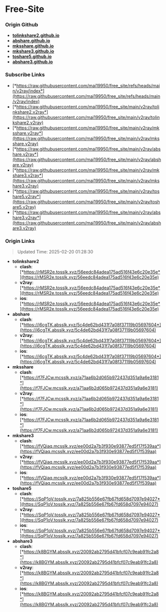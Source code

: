 # Free-Site

### Origin Github

- [**tolinkshare2.github.io**](https://github.com/tolinkshare2/tolinkshare2.github.io)
- [**abshare.github.io**](https://github.com/abshare/abshare.github.io)
- [**mksshare.github.io**](https://github.com/mksshare/mksshare.github.io)
- [**mkshare3.github.io**](https://github.com/mkshare3/mkshare3.github.io)
- [**toshare5.github.io**](https://github.com/toshare5/toshare5.github.io)
- [**abshare3.github.io**](https://github.com/abshare3/abshare3.github.io)

### Subscribe Links

- [*https://raw.githubusercontent.com/mai19950/free_site/refs/heads/main/v2ray/index*](https://raw.githubusercontent.com/mai19950/free_site/refs/heads/main/v2ray/index)
- [*https://raw.githubusercontent.com/mai19950/free_site/main/v2ray/tolinkshare2.v2ray*](https://raw.githubusercontent.com/mai19950/free_site/main/v2ray/tolinkshare2.v2ray)
- [*https://raw.githubusercontent.com/mai19950/free_site/main/v2ray/mksshare.v2ray*](https://raw.githubusercontent.com/mai19950/free_site/main/v2ray/mksshare.v2ray)
- [*https://raw.githubusercontent.com/mai19950/free_site/main/v2ray/abshare.v2ray*](https://raw.githubusercontent.com/mai19950/free_site/main/v2ray/abshare.v2ray)
- [*https://raw.githubusercontent.com/mai19950/free_site/main/v2ray/mkshare3.v2ray*](https://raw.githubusercontent.com/mai19950/free_site/main/v2ray/mkshare3.v2ray)
- [*https://raw.githubusercontent.com/mai19950/free_site/main/v2ray/toshare5.v2ray*](https://raw.githubusercontent.com/mai19950/free_site/main/v2ray/toshare5.v2ray)
- [*https://raw.githubusercontent.com/mai19950/free_site/main/v2ray/abshare3.v2ray*](https://raw.githubusercontent.com/mai19950/free_site/main/v2ray/abshare3.v2ray)

### Origin Links

> Updated Time: 2025-02-20 01:28:30

- **tolinkshare2**
  - **clash**: [*https://rMSR2e.tosslk.xyz/56eedc84adea175ad516f43e6c20e35e*](https://rMSR2e.tosslk.xyz/56eedc84adea175ad516f43e6c20e35e)
  - **v2ray**: [*https://rMSR2e.tosslk.xyz/56eedc84adea175ad516f43e6c20e35e*](https://rMSR2e.tosslk.xyz/56eedc84adea175ad516f43e6c20e35e)
  - **ios**: [*https://rMSR2e.tosslk.xyz/56eedc84adea175ad516f43e6c20e35e*](https://rMSR2e.tosslk.xyz/56eedc84adea175ad516f43e6c20e35e)
- **abshare**
  - **clash**: [*https://i6cgTK.absslk.xyz/5c4de62bd431f7a08f37119b05697604*](https://i6cgTK.absslk.xyz/5c4de62bd431f7a08f37119b05697604)
  - **v2ray**: [*https://i6cgTK.absslk.xyz/5c4de62bd431f7a08f37119b05697604*](https://i6cgTK.absslk.xyz/5c4de62bd431f7a08f37119b05697604)
  - **ios**: [*https://i6cgTK.absslk.xyz/5c4de62bd431f7a08f37119b05697604*](https://i6cgTK.absslk.xyz/5c4de62bd431f7a08f37119b05697604)
- **mksshare**
  - **clash**: [*https://f7FJCw.mcsslk.xyz/a71aa6b2d065b972437d351a9a6e3181*](https://f7FJCw.mcsslk.xyz/a71aa6b2d065b972437d351a9a6e3181)
  - **v2ray**: [*https://f7FJCw.mcsslk.xyz/a71aa6b2d065b972437d351a9a6e3181*](https://f7FJCw.mcsslk.xyz/a71aa6b2d065b972437d351a9a6e3181)
  - **ios**: [*https://f7FJCw.mcsslk.xyz/a71aa6b2d065b972437d351a9a6e3181*](https://f7FJCw.mcsslk.xyz/a71aa6b2d065b972437d351a9a6e3181)
- **mkshare3**
  - **clash**: [*https://fVQiaq.mcsslk.xyz/ee00d2a7b3f930e93877ed5f17f539aa*](https://fVQiaq.mcsslk.xyz/ee00d2a7b3f930e93877ed5f17f539aa)
  - **v2ray**: [*https://fVQiaq.mcsslk.xyz/ee00d2a7b3f930e93877ed5f17f539aa*](https://fVQiaq.mcsslk.xyz/ee00d2a7b3f930e93877ed5f17f539aa)
  - **ios**: [*https://fVQiaq.mcsslk.xyz/ee00d2a7b3f930e93877ed5f17f539aa*](https://fVQiaq.mcsslk.xyz/ee00d2a7b3f930e93877ed5f17f539aa)
- **toshare5**
  - **clash**: [*https://SqP1oV.tosslk.xyz/7a825b556e67fb67fd658d7097e94027*](https://SqP1oV.tosslk.xyz/7a825b556e67fb67fd658d7097e94027)
  - **v2ray**: [*https://SqP1oV.tosslk.xyz/7a825b556e67fb67fd658d7097e94027*](https://SqP1oV.tosslk.xyz/7a825b556e67fb67fd658d7097e94027)
  - **ios**: [*https://SqP1oV.tosslk.xyz/7a825b556e67fb67fd658d7097e94027*](https://SqP1oV.tosslk.xyz/7a825b556e67fb67fd658d7097e94027)
- **abshare3**
  - **clash**: [*https://k8BGYM.absslk.xyz/20092ab2795d41bfcf07c9eab91fc2a8*](https://k8BGYM.absslk.xyz/20092ab2795d41bfcf07c9eab91fc2a8)
  - **v2ray**: [*https://k8BGYM.absslk.xyz/20092ab2795d41bfcf07c9eab91fc2a8*](https://k8BGYM.absslk.xyz/20092ab2795d41bfcf07c9eab91fc2a8)
  - **ios**: [*https://k8BGYM.absslk.xyz/20092ab2795d41bfcf07c9eab91fc2a8*](https://k8BGYM.absslk.xyz/20092ab2795d41bfcf07c9eab91fc2a8)
